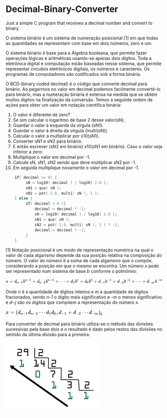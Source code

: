 # Decimal-Binary-Converter
Just a simple C program that receives a decimal number and convert to binary.


O sistema binário é um sistema de numeração posicional [1] em que todas as quantidades se representam com base em dois números, zero e um.

O sistema binário é base para a Álgebra booleana, que permite fazer operações lógicas e aritméticas usando-se apenas dois dígitos. Toda a eletrônica digital e computação estão baseadas nesse sistema, que permite representar circuitos eletrônicos digitais, os números e caracteres. Os programas de computadores são codificados sob a forma binária.

O BCD (binary coded decimal) é o código que converte decimal para binário. Ao pegarmos no valor em decimal podemos facilmente convertê-lo para binário, mas a numeração binária é extensa na medida que se obtém muitos dígitos na finalização da conversão. Temos a seguinte ordem de ações para obter um valor em notação científica binária:


1.	O valor é diferente de zero?
2.	Se sim calcular o logaritmo de base 2 desse valor(sN).
3.	Guardar o valor à esquerda da vírgula (sN1).
4.	Guardar o valor à direita da vírgula (multi(sN)).
5.	Calcular o valor a multiplicar por x10(sN1).
6.	Converter sN1 e sN2 para binário.
7.	E então escrever (sN2 em binário) x10(sN1 em binário).
Caso o valor seja inferior a zero:
1.	Multiplique o valor em decimal por -1.
2.	Calcule sN, sN1, sN2 sendo que deve multiplicar sN2 por -1.
3.	Em seguida multiplique novamente o valor em decimal por -1.

```C
    if( decimal >= 0) {
         sN = log10( decimal ) / log10( 2.0 );
         sN1 = quo( sN );
         sN2 = pot( 2.0, multi( sN ), 1 );
    } else {
         if( decimal < 0 ){
             decimal = decimal * -1;
             sN = log10( decimal ) / log10( 2.0 );
             sN1 = quo( sN );
             sN2 = pot( 2.0, multi( sN ), 1 ) * -1;
             decimal = decimal * -1;
         }
    }

```


[1] Notação posicional é um modo de representação numérica na qual o valor de cada algarismo depende da sua posição relativa na composição do número. O valor do número é a soma de cada algarismo que o compõe, considerando a posição em que o mesmo se encontra. Um número *x* pode ser representado num sistema de base *b* conforme o polinômio:

![](media/first_formula.png)

Onde *n* é a quantidade de dígitos inteiros e m a quantidade de dígitos fracionados, sendo *n-1* o dígito mais significativo e *-m* o menos significativo e *d¬j* são os dígitos que compõem a representação do número *x*.

![](media/second_formula.png)

Para converter de decimal para binário utiliza-se o método das divisões sucessivas pela base dois e o resultado é dado pelos restos das divisões no sentido da última divisão para a primeira.

![](media/decimalToBinary.png)